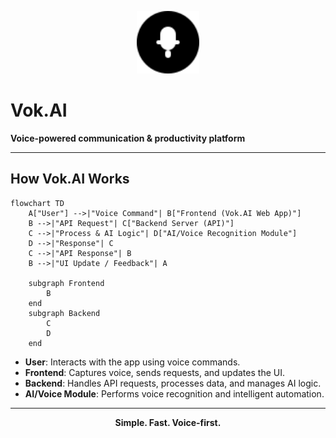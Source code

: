 <!-- Vok.AI Logo -->
<p align="center">
  <img src="frontend/public/vokai-favicon.svg" alt="Vok.AI Logo" width="100"/>
</p>

# Vok.AI

**Voice-powered communication & productivity platform**

---

## How Vok.AI Works

```mermaid
flowchart TD
    A["User"] -->|"Voice Command"| B["Frontend (Vok.AI Web App)"]
    B -->|"API Request"| C["Backend Server (API)"]
    C -->|"Process & AI Logic"| D["AI/Voice Recognition Module"]
    D -->|"Response"| C
    C -->|"API Response"| B
    B -->|"UI Update / Feedback"| A
    
    subgraph Frontend
        B
    end
    subgraph Backend
        C
        D
    end
```

- **User**: Interacts with the app using voice commands.
- **Frontend**: Captures voice, sends requests, and updates the UI.
- **Backend**: Handles API requests, processes data, and manages AI logic.
- **AI/Voice Module**: Performs voice recognition and intelligent automation.

---

<p align="center">
  <b>Simple. Fast. Voice-first.</b>
</p> 